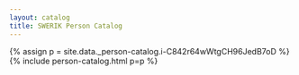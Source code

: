 ```yaml
---
layout: catalog
title: SWERIK Person Catalog
---
```

{% assign p = site.data._person-catalog.i-C842r64wWtgCH96JedB7oD %}
{% include person-catalog.html p=p %}

